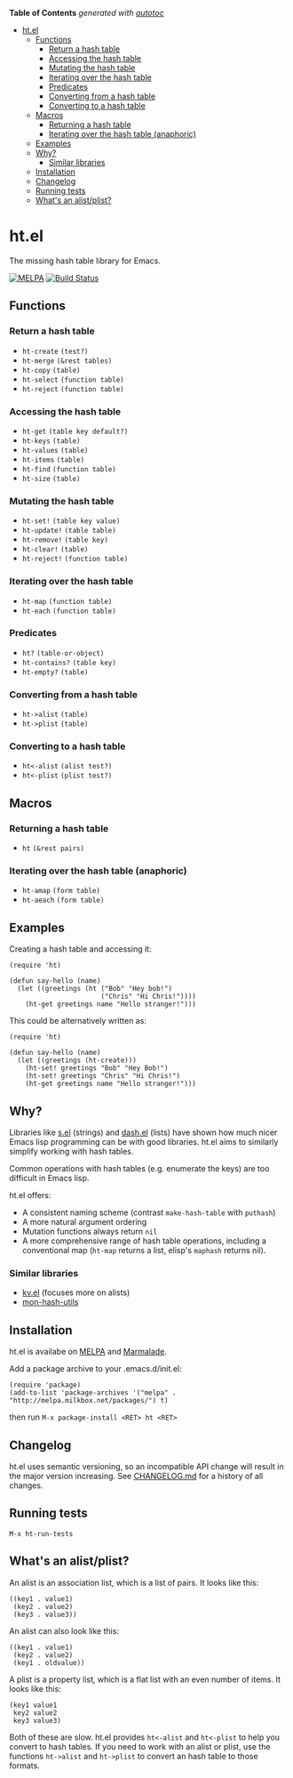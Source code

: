 **Table of Contents** *generated with [autotoc](https://github.com/Wilfred/autotoc)*

- [ht.el](#htel)
  - [Functions](#functions)
    - [Return a hash table](#return-a-hash-table)
    - [Accessing the hash table](#accessing-the-hash-table)
    - [Mutating the hash table](#mutating-the-hash-table)
    - [Iterating over the hash table](#iterating-over-the-hash-table)
    - [Predicates](#predicates)
    - [Converting from a hash table](#converting-from-a-hash-table)
    - [Converting to a hash table](#converting-to-a-hash-table)
  - [Macros](#macros)
    - [Returning a hash table](#returning-a-hash-table)
    - [Iterating over the hash table (anaphoric)](#iterating-over-the-hash-table-anaphoric)
  - [Examples](#examples)
  - [Why?](#why)
    - [Similar libraries](#similar-libraries)
  - [Installation](#installation)
  - [Changelog](#changelog)
  - [Running tests](#running-tests)
  - [What's an alist/plist?](#whats-an-alistplist)

# ht.el

The missing hash table library for Emacs.

[![MELPA](http://melpa.org/packages/ht-badge.svg)](http://melpa.org/#/ht)
[![Build Status](https://travis-ci.org/Wilfred/ht.el.png?branch=master)](https://travis-ci.org/Wilfred/ht.el)

## Functions

### Return a hash table

* `ht-create` `(test?)`
* `ht-merge` `(&rest tables)`
* `ht-copy` `(table)`
* `ht-select` `(function table)`
* `ht-reject` `(function table)`

### Accessing the hash table

* `ht-get` `(table key default?)`
* `ht-keys` `(table)`
* `ht-values` `(table)`
* `ht-items` `(table)`
* `ht-find` `(function table)`
* `ht-size` `(table)`

### Mutating the hash table

* `ht-set!` `(table key value)`
* `ht-update!` `(table table)`
* `ht-remove!` `(table key)`
* `ht-clear!` `(table)`
* `ht-reject!` `(function table)`

### Iterating over the hash table

* `ht-map` `(function table)`
* `ht-each` `(function table)`

### Predicates

* `ht?` `(table-or-object)`
* `ht-contains?` `(table key)`
* `ht-empty?` `(table)`

### Converting from a hash table

* `ht->alist` `(table)`
* `ht->plist` `(table)`

### Converting to a hash table

* `ht<-alist` `(alist test?)`
* `ht<-plist` `(plist test?)`

## Macros

### Returning a hash table

* `ht` `(&rest pairs)`

### Iterating over the hash table (anaphoric)

* `ht-amap` `(form table)`
* `ht-aeach` `(form table)`

## Examples

Creating a hash table and accessing it:

    (require 'ht)

    (defun say-hello (name)
      (let ((greetings (ht ("Bob" "Hey bob!")
                           ("Chris" "Hi Chris!"))))
        (ht-get greetings name "Hello stranger!")))

This could be alternatively written as:

    (require 'ht)

    (defun say-hello (name)
      (let ((greetings (ht-create)))
        (ht-set! greetings "Bob" "Hey Bob!")
        (ht-set! greetings "Chris" "Hi Chris!")
        (ht-get greetings name "Hello stranger!")))

## Why?

Libraries like [s.el](https://github.com/magnars/s.el) (strings) and
[dash.el](https://github.com/magnars/dash.el) (lists) have shown how
much nicer Emacs lisp programming can be with good libraries. ht.el
aims to similarly simplify working with hash tables.

Common operations with hash tables (e.g. enumerate the keys) are too
difficult in Emacs lisp.

ht.el offers:

* A consistent naming scheme (contrast `make-hash-table` with `puthash`)
* A more natural argument ordering
* Mutation functions always return `nil`
* A more comprehensive range of hash table operations, including a
  conventional map (`ht-map` returns a list, elisp's `maphash` returns
  nil).

### Similar libraries

* [kv.el](https://github.com/nicferrier/emacs-kv) (focuses more on
  alists)
* [mon-hash-utils](http://www.emacswiki.org/emacs/mon-hash-utils.el)

## Installation

ht.el is availabe on [MELPA](http://melpa.milkbox.net/) and
[Marmalade](http://marmalade-repo.org/).

Add a package archive to your .emacs.d/init.el:

    (require 'package)
    (add-to-list 'package-archives '("melpa" . "http://melpa.milkbox.net/packages/") t)
    
then run `M-x package-install <RET> ht <RET>`

## Changelog

ht.el uses semantic versioning, so an incompatible API change will
result in the major version increasing. See
[CHANGELOG.md](CHANGELOG.md) for a history of all changes.

## Running tests

`M-x ht-run-tests`

## What's an alist/plist?

An alist is an association list, which is a list of pairs. It looks like this:

    ((key1 . value1)
     (key2 . value2)
     (key3 . value3))
     
An alist can also look like this:
     
    ((key1 . value1)
     (key2 . value2)
     (key1 . oldvalue))
     
A plist is a property list, which is a flat list with an even number
of items. It looks like this:

    (key1 value1
     key2 value2
     key3 value3)

Both of these are slow. ht.el provides `ht<-alist` and
`ht<-plist` to help you convert to hash tables. If you need to
work with an alist or plist, use the functions `ht->alist` and
`ht->plist` to convert an hash table to those formats.

